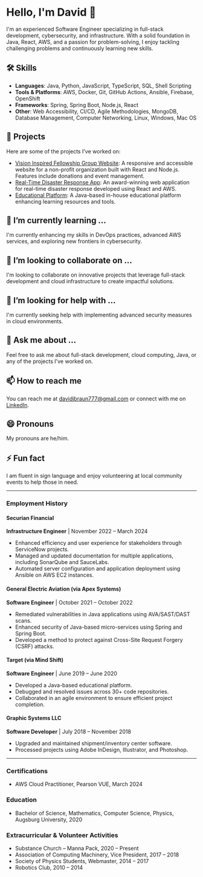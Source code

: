 # Hello, I'm David 👋

I'm an experienced Software Engineer specializing in full-stack development, cybersecurity, and infrastructure. With a solid foundation in Java, React, AWS, and a passion for problem-solving, I enjoy tackling challenging problems and continuously learning new skills. 

## 🛠 Skills
- **Languages**: Java, Python, JavaScript, TypeScript, SQL, Shell Scripting
- **Tools & Platforms**: AWS, Docker, Git, GitHub Actions, Ansible, Firebase, OpenShift
- **Frameworks**: Spring, Spring Boot, Node.js, React
- **Other**: Web Accessibility, CI/CD, Agile Methodologies, MongoDB, Database Management, Computer Networking, Linux, Windows, Mac OS

## 🔭 Projects
Here are some of the projects I've worked on:

- [Vision Inspired Fellowship Group Website](https://github.com/DavidBraun777/vifg-website): A responsive and accessible website for a non-profit organization built with React and Node.js. Features include donations and event management.
- [Real-Time Disaster Response App](https://github.com/DavidBraun777/disaster-response-app): An award-winning web application for real-time disaster response developed using React and AWS.
- [Educational Platform](https://github.com/DavidBraun777/educational-platform): A Java-based in-house educational platform enhancing learning resources and tools.

## 🌱 I’m currently learning ...
I'm currently enhancing my skills in DevOps practices, advanced AWS services, and exploring new frontiers in cybersecurity.

## 👯 I’m looking to collaborate on ...
I'm looking to collaborate on innovative projects that leverage full-stack development and cloud infrastructure to create impactful solutions.

## 🤔 I’m looking for help with ...
I'm currently seeking help with implementing advanced security measures in cloud environments.

## 💬 Ask me about ...
Feel free to ask me about full-stack development, cloud computing, Java, or any of the projects I've worked on.

## 📫 How to reach me
You can reach me at [davidjbraun777@gmail.com](mailto:davidjbraun777@gmail.com) or connect with me on [LinkedIn](https://www.linkedin.com/in/david-braun).

## 😄 Pronouns
My pronouns are he/him.

## ⚡ Fun fact
I am fluent in sign language and enjoy volunteering at local community events to help those in need.

---

### Employment History

#### Securian Financial
**Infrastructure Engineer** | November 2022 – March 2024
- Enhanced efficiency and user experience for stakeholders through ServiceNow projects.
- Managed and updated documentation for multiple applications, including SonarQube and SauceLabs.
- Automated server configuration and application deployment using Ansible on AWS EC2 instances.

#### General Electric Aviation (via Apex Systems)
**Software Engineer** | October 2021 – October 2022
- Remediated vulnerabilities in Java applications using AVA/SAST/DAST scans.
- Enhanced security of Java-based micro-services using Spring and Spring Boot.
- Developed a method to protect against Cross-Site Request Forgery (CSRF) attacks.

#### Target (via Mind Shift)
**Software Engineer** | June 2019 – June 2020
- Developed a Java-based educational platform.
- Debugged and resolved issues across 30+ code repositories.
- Collaborated in an agile environment to ensure efficient project completion.

#### Graphic Systems LLC
**Software Developer** | July 2018 – November 2018
- Upgraded and maintained shipment/inventory center software.
- Processed projects using Adobe InDesign, Illustrator, and Photoshop.

---

### Certifications
- AWS Cloud Practitioner, Pearson VUE, March 2024

### Education
- Bachelor of Science, Mathematics, Computer Science, Physics, Augsburg University, 2020

### Extracurricular & Volunteer Activities
- Substance Church – Manna Pack, 2020 – Present
- Association of Computing Machinery, Vice President, 2017 – 2018
- Society of Physics Students, Webmaster, 2014 – 2017
- Robotics Club, 2010 – 2014
